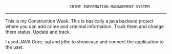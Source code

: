                                 CRIME-INFORMATION-MANAGEMENT-SYSTEM
-------------------------------------------------------------------------------------------------------------------------------------------------------------------------

This is my Construction Week. This is basically a java backend project where you can add crime and criminal information. 
Track them and change there status. 
Update and track.

I used JAVA Core, sql and jdbc to showcase and connect the application to the user.

